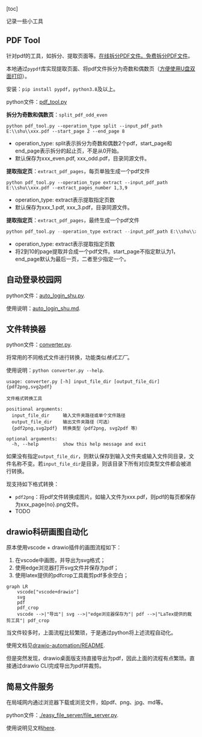 [toc]

记录一些小工具

## PDF Tool

针对pdf的工具，如拆分、提取页面等。[在线拆分PDF文件。免费拆分PDF文件](https://www.ilovepdf.com/zh-cn/split_pdf)。

本地通过`pypdf`库实现提取页面、将pdf文件拆分为奇数和偶数页（<u>方便使用U盘双面打印</u>）。

安装：`pip install pypdf`，`python3.8`及以上。

python文件：[pdf_tool.py](./pdf_tool.py)

**拆分为奇数和偶数页**：`split_pdf_odd_even`

```shell
python pdf_tool.py --operation_type split --input_pdf_path E:\\shu\\xxx.pdf --start_page 2 --end_page 8
```

* operation_type: split表示拆分为奇数和偶数2个pdf，start_page和end_page表示拆分的起止页，不是从0开始。
* 默认保存为xxx_even.pdf, xxx_odd.pdf，目录同源文件。

**提取指定页**：`extract_pdf_pages`，每页单独生成一个pdf文件

```shell
python pdf_tool.py --operation_type extract --input_pdf_path E:\\shu\\xxx.pdf --extract_pages_number 1,3,9
```

* operation_type: extract表示提取指定页数
* 默认保存为xxx_1.pdf, xxx_3.pdf，目录同源文件。

**提取指定页**：`extract_pdf_pages`，最终生成一个pdf文件

```python
python pdf_tool.py --operation_type extract --input_pdf_path E:\\shu\\xxx.pdf --start_page 2 --end_page 10
```

* operation_type: extract表示提取指定页数
* 将2到10的page提取并合成一个pdf文件。start_page不指定默认为1，end_page默认为最后一页，二者至少指定一个。



## 自动登录校园网

python文件：[auto_login_shu.py](./auto_login_shu.py).

使用说明：[auto_login_shu.md](./auto_login_shu.md).

## 文件转换器

python文件：[converter.py](./converter.py).

将常用的不同格式文件进行转换，功能类似*格式工厂*。

使用说明：`python converter.py --help`.

```shell
usage: converter.py [-h] input_file_dir [output_file_dir] {pdf2png,svg2pdf}

文件格式转换工具

positional arguments:
  input_file_dir     输入文件夹路径或单个文件路径
  output_file_dir    输出文件夹路径（可选）
  {pdf2png,svg2pdf}  转换类型（pdf2png, svg2pdf 等）

optional arguments:
  -h, --help         show this help message and exit
```

如果没有指定`output_file_dir`，则默认保存到输入文件夹或输入文件同目录，文件名称不变。若`input_file_dir`是目录，则该目录下所有对应类型文件都会被进行转换。

现支持如下格式转换：

* `pdf2png`：将pdf文件转换成图片。如输入文件为xxx.pdf，则pdf的每页都保存为xxx_page{no}.png文件。
* TODO

## drawio科研画图自动化

原本使用vscode + drawio插件的画图流程如下：

1. 在vscode中画图，并导出为svg格式；
2. 使用edge浏览器打开svg文件并保存为pdf；
3. 使用latex提供的pdfcrop工具裁剪pdf多余空白；

```mermaid
graph LR
	vscode["vscode+drawio"]
	svg
	pdf
	pdf_crop
	vscode -->|"导出"| svg -->|"edge浏览器保存为"| pdf -->|"LaTex提供的裁剪工具"| pdf_crop
```

当文件较多时，上面流程比较繁琐，于是通过python将上述流程自动化。

使用文档见[drawio-automation/README](drawio-automation/README.md).

但是突然发现，drawio桌面版支持直接导出为pdf，因此上面的流程有点繁琐。直接通过drawio CLI完成导出为pdf并裁剪。

## 简易文件服务

在局域网内通过浏览器下载或浏览文件，如pdf、png、jpg、md等。

python文件：[./easy_file_server/file_server.py](./easy_file_server/file_server.py).

使用说明见文档[here](./easy_file_server/README.md).